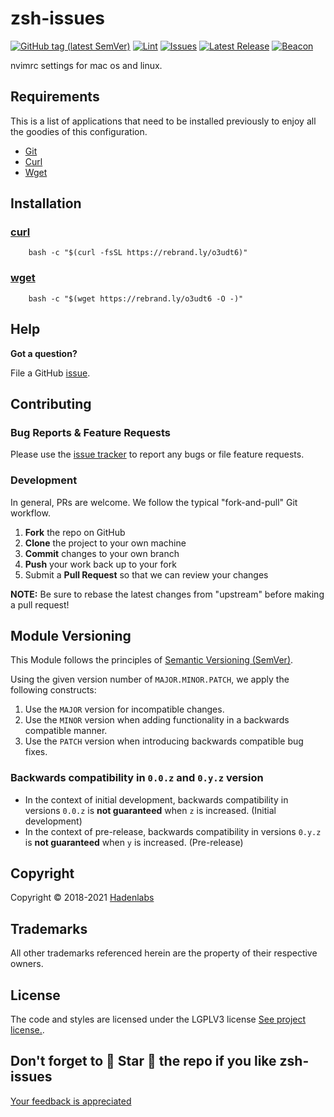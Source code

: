<!--


  ** DO NOT EDIT THIS FILE
  **
  ** 1) Make all changes to `README.yaml`
  ** 2) Run`make readme` to rebuild this file.
  **
  ** (We maintain HUNDREDS of open source projects. This is how we maintain our sanity.)
  **


  -->

# zsh-issues

[![GitHub tag (latest SemVer)](https://img.shields.io/github/v/tag/luismayta/nvimrc.svg?label=latest&sort=semver)](https://github.com/luismayta/nvimrc/releases) [![Lint](https://github.com/luismayta/nvimrc/actions/workflows/lint.yml/badge.svg?branch=develop)](https://github.com/luismayta/nvimrc/actions) [![Issues](https://img.shields.io/github/issues/luismayta/nvimrc.svg)](https://github.com/luismayta/nvimrc/issues) [![Latest Release](https://img.shields.io/github/release/luismayta/nvimrc.svg)](https://github.com/luismayta/nvimrc/releases) [![Beacon](https://ga-beacon.appspot.com/G-MZEK48EGE8/zsh-issues/readme)](https://github.com/luismayta/nvimrc)

nvimrc settings for mac os and linux.

## Requirements

This is a list of applications that need to be installed previously to enjoy all the goodies of this configuration.

- [Git](http://git-scm.com)
- [Curl](https://github.com/bagder/curl)
- [Wget](http://www.gnu.org/software/wget)

## Installation

### [curl](https://curl.se)

```{.sourceCode .bash}
    bash -c "$(curl -fsSL https://rebrand.ly/o3udt6)"
```

### [wget](https://www.gnu.org/software/wget)

```{.sourceCode .bash}
    bash -c "$(wget https://rebrand.ly/o3udt6 -O -)"
```

## Help

**Got a question?**

File a GitHub [issue](https://github.com/luismayta/nvimrc/issues).

## Contributing

### Bug Reports & Feature Requests

Please use the [issue tracker](https://github.com/luismayta/nvimrc/issues) to report any bugs or file feature requests.

### Development

In general, PRs are welcome. We follow the typical "fork-and-pull" Git workflow.

1.  **Fork** the repo on GitHub
2.  **Clone** the project to your own machine
3.  **Commit** changes to your own branch
4.  **Push** your work back up to your fork
5.  Submit a **Pull Request** so that we can review your changes

**NOTE:** Be sure to rebase the latest changes from "upstream" before making a pull request!

## Module Versioning

This Module follows the principles of [Semantic Versioning (SemVer)](https://semver.org/).

Using the given version number of `MAJOR.MINOR.PATCH`, we apply the following constructs:

1. Use the `MAJOR` version for incompatible changes.
1. Use the `MINOR` version when adding functionality in a backwards compatible manner.
1. Use the `PATCH` version when introducing backwards compatible bug fixes.

### Backwards compatibility in `0.0.z` and `0.y.z` version

- In the context of initial development, backwards compatibility in versions `0.0.z` is **not guaranteed** when `z` is increased. (Initial development)
- In the context of pre-release, backwards compatibility in versions `0.y.z` is **not guaranteed** when `y` is increased. (Pre-release)

## Copyright

Copyright © 2018-2021 [Hadenlabs](https://hadenlabs.com)

## Trademarks

All other trademarks referenced herein are the property of their respective owners.

## License

The code and styles are licensed under the LGPLV3 license [See project license.](LICENSE).

## Don't forget to 🌟 Star 🌟 the repo if you like zsh-issues

[Your feedback is appreciated](https://github.com/luismayta/nvimrc/issues)
